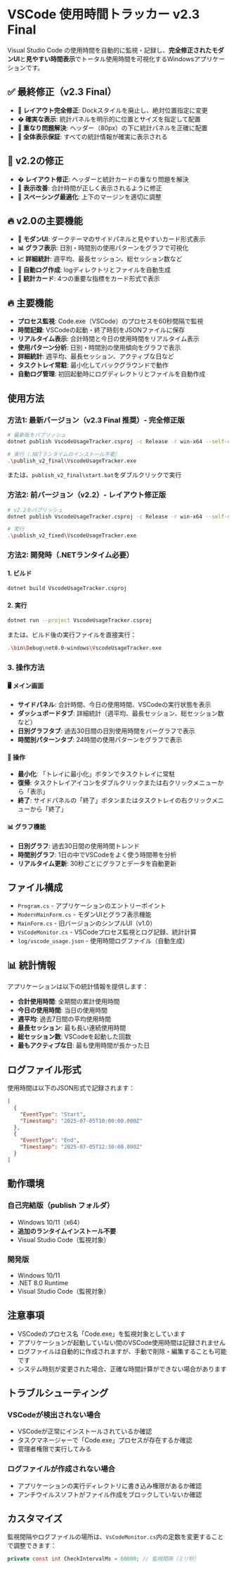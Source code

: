 # VSCode 使用時間トラッカー v2.3 Final

Visual Studio Code の使用時間を自動的に監視・記録し、**完全修正されたモダンUI**と**見やすい時間表示**でトータル使用時間を可視化するWindowsアプリケーションです。

## ✅ 最終修正（v2.3 Final）

- **🎯 レイアウト完全修正**: Dockスタイルを廃止し、絶対位置指定に変更
- **� 確実な表示**: 統計パネルを明示的に位置とサイズを指定して配置
- **🔧 重なり問題解決**: ヘッダー（80px）の下に統計パネルを正確に配置
- **📱 全体表示保証**: すべての統計情報が確実に表示される

## 🎉 v2.2の修正

- **� レイアウト修正**: ヘッダーと統計カードの重なり問題を解決
- **📱 表示改善**: 合計時間が正しく表示されるように修正
- **🎨 スペーシング最適化**: 上下のマージンを適切に調整

## 🔥 v2.0の主要機能

- **🎨 モダンUI**: ダークテーマのサイドパネルと見やすいカード形式表示
- **📊 グラフ表示**: 日別・時間別の使用パターンをグラフで可視化
- **📈 詳細統計**: 週平均、最長セッション、総セッション数など
- **📁 自動ログ作成**: logディレクトリとファイルを自動生成
- **🎯 統計カード**: 4つの重要な指標をカード形式で表示

## 🔥 主要機能

- **プロセス監視**: Code.exe（VSCode）のプロセスを60秒間隔で監視
- **時間記録**: VSCodeの起動・終了時刻をJSONファイルに保存
- **リアルタイム表示**: 合計時間と今日の使用時間をリアルタイム表示
- **使用パターン分析**: 日別・時間別の使用傾向をグラフで表示
- **詳細統計**: 週平均、最長セッション、アクティブな日など
- **タスクトレイ常駐**: 最小化してバックグラウンドで動作
- **自動ログ管理**: 初回起動時にログディレクトリとファイルを自動作成

## 使用方法

### 方法1: 最新バージョン（v2.3 Final 推奨）- 完全修正版
```bash
# 最新版をパブリッシュ
dotnet publish VscodeUsageTracker.csproj -c Release -r win-x64 --self-contained true -p:PublishSingleFile=true -o publish_v2_final

# 実行（.NETランタイムのインストール不要）
.\publish_v2_final\VscodeUsageTracker.exe
```

または、`publish_v2_final\start.bat`をダブルクリックで実行

### 方法2: 前バージョン（v2.2）- レイアウト修正版
```bash
# v2.2をパブリッシュ
dotnet publish VscodeUsageTracker.csproj -c Release -r win-x64 --self-contained true -p:PublishSingleFile=true -o publish_v2_fixed

# 実行
.\publish_v2_fixed\VscodeUsageTracker.exe
```

### 方法2: 開発時（.NETランタイム必要）

#### 1. ビルド
```bash
dotnet build VscodeUsageTracker.csproj
```

#### 2. 実行
```bash
dotnet run --project VscodeUsageTracker.csproj
```

または、ビルド後の実行ファイルを直接実行：
```bash
.\bin\Debug\net8.0-windows\VscodeUsageTracker.exe
```

### 3. 操作方法

#### 🖥️ メイン画面
- **サイドパネル**: 合計時間、今日の使用時間、VSCodeの実行状態を表示
- **ダッシュボードタブ**: 詳細統計（週平均、最長セッション、総セッション数など）
- **日別グラフタブ**: 過去30日間の日別使用時間をバーグラフで表示
- **時間別パターンタブ**: 24時間の使用パターンをグラフで表示

#### 🔄 操作
- **最小化**: 「トレイに最小化」ボタンでタスクトレイに常駐
- **復帰**: タスクトレイアイコンをダブルクリックまたは右クリックメニューから「表示」
- **終了**: サイドパネルの「終了」ボタンまたはタスクトレイの右クリックメニューから「終了」

#### 📊 グラフ機能
- **日別グラフ**: 過去30日間の使用時間トレンド
- **時間別グラフ**: 1日の中でVSCodeをよく使う時間帯を分析
- **リアルタイム更新**: 30秒ごとにグラフとデータを自動更新

## ファイル構成

- `Program.cs` - アプリケーションのエントリーポイント
- `ModernMainForm.cs` - モダンUIとグラフ表示機能
- `MainForm.cs` - 旧バージョンのシンプルUI（v1.0）
- `VsCodeMonitor.cs` - VSCodeプロセス監視とログ記録、統計計算
- `log/vscode_usage.json` - 使用時間ログファイル（自動生成）

## 📊 統計情報

アプリケーションは以下の統計情報を提供します：

- **合計使用時間**: 全期間の累計使用時間
- **今日の使用時間**: 当日の使用時間
- **週平均**: 過去7日間の平均使用時間
- **最長セッション**: 最も長い連続使用時間
- **総セッション数**: VSCodeを起動した回数
- **最もアクティブな日**: 最も使用時間が長かった日

## ログファイル形式

使用時間は以下のJSON形式で記録されます：

```json
[
  {
    "EventType": "Start",
    "Timestamp": "2025-07-05T10:00:00.000Z"
  },
  {
    "EventType": "End", 
    "Timestamp": "2025-07-05T12:30:00.000Z"
  }
]
```

## 動作環境

### 自己完結版（publish フォルダ）
- Windows 10/11（x64）
- **追加のランタイムインストール不要**
- Visual Studio Code（監視対象）

### 開発版
- Windows 10/11
- .NET 8.0 Runtime
- Visual Studio Code（監視対象）

## 注意事項

- VSCodeのプロセス名「Code.exe」を監視対象としています
- アプリケーションが起動していない間のVSCode使用時間は記録されません
- ログファイルは自動的に作成されますが、手動で削除・編集することも可能です
- システム時刻が変更された場合、正確な時間計算ができない場合があります

## トラブルシューティング

### VSCodeが検出されない場合
- VSCodeが正常にインストールされているか確認
- タスクマネージャーで「Code.exe」プロセスが存在するか確認
- 管理者権限で実行してみる

### ログファイルが作成されない場合
- アプリケーションの実行ディレクトリに書き込み権限があるか確認
- アンチウイルスソフトがファイル作成をブロックしていないか確認

## カスタマイズ

監視間隔やログファイルの場所は、`VsCodeMonitor.cs`内の定数を変更することで調整できます：

```csharp
private const int CheckIntervalMs = 60000; // 監視間隔（ミリ秒）
```
